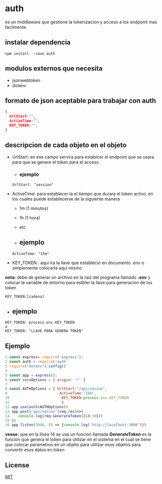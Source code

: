 # auth

es un middleware que gestione la tokenizacion y acceso a los endpoint mas facilmente

## instalar dependencia 
 ```
 npm install --save auth
 ```

## modulos externos que necesita
- jsonwebtoken
- dotenv

## formato de json aceptable para trabajar con auth
```json
{
  UrlStart:"",
  ActiveTime:"",
  KEY_TOKEN:"",
}
```
## descripcion de cada objeto en el objeto
- UrlStart: en ese campo servira para establcer el endpoint que se usara para que se genere el token para el acceso
  - ### ejemplo
  ```
  UrlStart: "session"
  ```
- ActiveTime: para establecer la el tiempo que durara el token activo, en los cuales puede establecerse de la siguiente manera

  - 1m (1 minutos)
  - 1h (1 hora)
  - etc

  - ## ejemplo
   ```
  ActiveTime: "15m"
  ```
- KEY_TOKEN : aqui ira la llave que establecio en documento .env o simplemente colocarla aqui mismo

**nota:** debe de generar un archivo en la raiz del programa llamado **.env** y colocar la variable de entorno para estbler la llave para generacion de los token

```
KEY_TOKEN:[cadena]
```

  - ## ejemplo
  ```
  KEY_TOKEN: process.env.KEY_TOKEN
  o
  KEY_TOKEN: "LLAVE PARA GENERA TOKEN"
  ```

## Ejemplo
```javascript
1 const express= require('express');
2 const auth = require('auth'
3 require("dotenv").config()
4
5 const app = express();
6 const corsOptions = { origin: '*' }
7
8 const AUTHOptions = { UrlStart:"/api/sesion",
9                        ActiveTime:"15m",
10                        KEY_TOKEN:process.env.KEY_TOKEN
11                        }
12 app.use(auth(AUTHOptions))
13 app.post('api/sesion'(req,res)=>{
14    console.log(req.GenerateToken({id:30}))
15 })
16 app.listen(3000, () => {console.log(`http://localhost:3000`)})
```

**vease:** que en la linea 14 se usa un funcion llamada **GenerateToken** es la funcion que genera el token para utilizar en el sistema en el cual se tiene que colocar parametros en un objeto para utilizar esos objetos para convertir esos datos en token 

## License

[MIT](LICENSE)